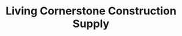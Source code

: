 ---
title: "Living Cornerstone Construction Supply"
url: /santa-rosa/living-cornerstone-construction-supply/
shop: hardware
---